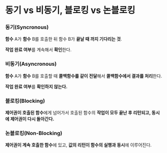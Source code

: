 # 동기 vs 비동기, 블로킹 vs 논블로킹

### 동기(Syncronous)

**함수** A가 **함수** B를 호출한 뒤 함수 B가 **끝날 때 까지 기다리는 것**.

**작업 완료 여부**를 계속해서 **확인**한다.

### 비동기(Asyncronous)

**함수** A가 **함수** B를 호출할 때 **콜백함수를 같이 전달**해서 **콜백함수에서 결과를 처리**한다.

**작업 완료 여부**를 **확인하지 않는다.**

### 블로킹(Blocking)

**제어권이 호출된 함수**에게 넘어가서 호출된 함수의 **작업이 모두 끝난 후 리턴되고, 동시에 제어권이 다시 돌아간다.**

### 논블로킹(Non-Blocking)

**제어권이 계속 호출한 함수**에 있고, **값의 리턴이 함수의 실행과 동시**에 이루어진다.

